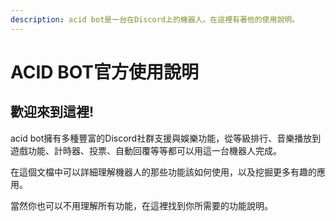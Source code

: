 ```yaml
---
description: acid bot是一台在Discord上的機器人。在這裡有著他的使用說明。
---
```


# ACID BOT官方使用說明

## 歡迎來到這裡!

acid bot擁有多種豐富的Discord社群支援與娛樂功能，從等級排行、音樂播放到遊戲功能、計時器、投票、自動回覆等等都可以用這一台機器人完成。

在這個文檔中可以詳細理解機器人的那些功能該如何使用，以及挖掘更多有趣的應用。

當然你也可以不用理解所有功能，在這裡找到你所需要的功能說明。
